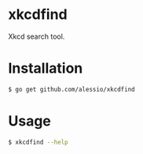 # xkcdfind
Xkcd search tool.

# Installation

```bash
$ go get github.com/alessio/xkcdfind
```

# Usage

```bash
$ xkcdfind --help
```
